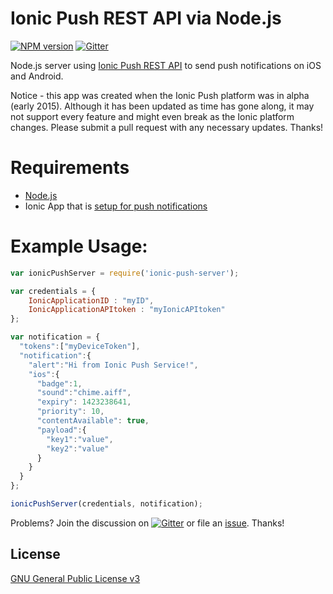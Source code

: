 # Ionic Push REST API via Node.js

[![NPM version](http://img.shields.io/npm/v/ionic-push-server.svg)](https://www.npmjs.com/package/ionic-push-server)
[![Gitter](https://badges.gitter.im/Join%20Chat.svg)](https://gitter.im/benrondeau/Ionic-Push-Notification-NodeJS-Server?utm_source=badge&utm_medium=badge&utm_campaign=pr-badge)

Node.js server using [Ionic Push REST API](http://docs.ionic.io/docs/push-overview) to send push notifications on iOS and Android.

Notice - this app was created when the Ionic Push platform was in alpha (early 2015). Although it has been updated as time has gone along, it may not support every feature and might even break as the Ionic platform changes. Please submit a pull request with any necessary updates. Thanks!

# Requirements
- [Node.js](https://nodejs.org/)
- Ionic App that is [setup for push notifications](http://docs.ionic.io/docs/push-quick-start)

# Example Usage:

```javascript
var ionicPushServer = require('ionic-push-server');

var credentials = {
    IonicApplicationID : "myID",
    IonicApplicationAPItoken : "myIonicAPItoken"
};

var notification = {
  "tokens":["myDeviceToken"],
  "notification":{
    "alert":"Hi from Ionic Push Service!",
    "ios":{
      "badge":1,
      "sound":"chime.aiff",
      "expiry": 1423238641,
      "priority": 10,
      "contentAvailable": true,
      "payload":{
        "key1":"value",
        "key2":"value"
      }
    }
  } 
};

ionicPushServer(credentials, notification);

```

Problems? Join the discussion on [![Gitter](https://badges.gitter.im/Join%20Chat.svg)](https://gitter.im/benrondeau/Ionic-Push-Notification-NodeJS-Server?utm_source=badge&utm_medium=badge&utm_campaign=pr-badge) or file an [issue](https://github.com/benrondeau/Ionic-Push-Notification-NodeJS-Server/issues). Thanks!

## License
[GNU General Public License v3](http://www.gnu.org/licenses/gpl-3.0.txt)
